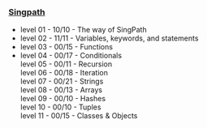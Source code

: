 ### [Singpath](http://www.singpath.com)

+ level 01 - 10/10 - The way of SingPath  
+ level 02 - 11/11 - Variables, keywords, and statements  
+ level 03 - 00/15 - Functions  
+ level 04 - 00/17 - Conditionals  
  level 05 - 00/11 - Recursion  
  level 06 - 00/18 - Iteration  
  level 07 - 00/21 - Strings  
  level 08 - 00/13 - Arrays  
  level 09 - 00/10 - Hashes  
  level 10 - 00/10 - Tuples  
  level 11 - 00/15 - Classes & Objects  